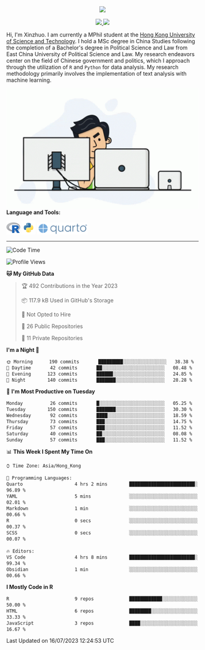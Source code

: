 <div align='center'>
<img src='https://readme-typing-svg.herokuapp.com?font=ubuntu&color=4d3900&center=true&lines=HKUST+Mphil+in+SOSC;Focus+on+China;Code+for+PoliSci'/>
</div>

<p align='center'>
 <a href='https://www.linkedin.com/in/xinzhuo-huang-5161011ba/' target='_blank'>
        <img src='https://img.shields.io/badge/linkedin%20-%230077B5.svg?&style=for-the-badge&logo=linkedin&logoColor=white'/>
    </a>
 <a href='https://twitter.com/HsinchoH' target='_blank'>
        <img src='https://img.shields.io/badge/Twitter-1DA1F2?style=for-the-badge&logo=twitter&logoColor=white'/>
    </a>
    </p>
    
Hi, I'm Xinzhuo. I am currently a MPhil student at the [Hong Kong University of Science and Technology](https://sosc.hkust.edu.hk/node/613). I hold a MSc degree in China Studies following the completion of a Bachelor's degree in Political Science and Law from East China University of Political Science and Law. My research endeavors center on the field of Chinese government and politics, which I approach through the utilization of `R` and `Python` for data analysis. My research methodology primarily involves the implementation of text analysis with machine learning.




<img align='right' src="https://github.com/xinzhuohkust/xinzhuohkust/blob/main/programmer.gif" width="590">



**Language and Tools:**  

<code><img height="36" src="https://raw.githubusercontent.com/github/explore/80688e429a7d4ef2fca1e82350fe8e3517d3494d/topics/r/r.png"></code>
<code><img height="36" src="https://raw.githubusercontent.com/github/explore/80688e429a7d4ef2fca1e82350fe8e3517d3494d/topics/python/python.png"></code>
<code><img height="32" src="https://github.com/quarto-dev/quarto-r/blob/main/man/figures/quarto.png"></code>

---
<!--START_SECTION:waka-->
![Code Time](http://img.shields.io/badge/Code%20Time-706%20hrs%204%20mins-blue)

![Profile Views](http://img.shields.io/badge/Profile%20Views-33-blue)

**🐱 My GitHub Data** 

> 🏆 492 Contributions in the Year 2023
 > 
> 📦 117.9 kB Used in GitHub's Storage 
 > 
> 🚫 Not Opted to Hire
 > 
> 📜 26 Public Repositories 
 > 
> 🔑 11 Private Repositories  
 > 
**I'm a Night 🦉** 

```text
🌞 Morning      190 commits       █████████░░░░░░░░░░░░░░░░   38.38 % 
🌆 Daytime       42 commits       ██░░░░░░░░░░░░░░░░░░░░░░░   08.48 % 
🌃 Evening      123 commits       ██████░░░░░░░░░░░░░░░░░░░   24.85 % 
🌙 Night        140 commits       ███████░░░░░░░░░░░░░░░░░░   28.28 % 

```
📅 **I'm Most Productive on Tuesday** 

```text
Monday          26 commits       █░░░░░░░░░░░░░░░░░░░░░░░░   05.25 % 
Tuesday        150 commits       ███████░░░░░░░░░░░░░░░░░░   30.30 % 
Wednesday       92 commits       ████░░░░░░░░░░░░░░░░░░░░░   18.59 % 
Thursday        73 commits       ███░░░░░░░░░░░░░░░░░░░░░░   14.75 % 
Friday          57 commits       ███░░░░░░░░░░░░░░░░░░░░░░   11.52 % 
Saturday        40 commits       ██░░░░░░░░░░░░░░░░░░░░░░░   08.08 % 
Sunday          57 commits       ███░░░░░░░░░░░░░░░░░░░░░░   11.52 % 

```


📊 **This Week I Spent My Time On** 

```text
⌚︎ Time Zone: Asia/Hong_Kong

💬 Programming Languages: 
Quarto                   4 hrs 2 mins        ████████████████████████░   96.89 % 
YAML                     5 mins              ░░░░░░░░░░░░░░░░░░░░░░░░░   02.01 % 
Markdown                 1 min               ░░░░░░░░░░░░░░░░░░░░░░░░░   00.66 % 
R                        0 secs              ░░░░░░░░░░░░░░░░░░░░░░░░░   00.37 % 
SCSS                     0 secs              ░░░░░░░░░░░░░░░░░░░░░░░░░   00.07 % 

🔥 Editors: 
VS Code                  4 hrs 8 mins        ████████████████████████░   99.34 % 
Obsidian                 1 min               ░░░░░░░░░░░░░░░░░░░░░░░░░   00.66 % 

```

**I Mostly Code in R** 

```text
R                        9 repos             ████████████░░░░░░░░░░░░░   50.00 % 
HTML                     6 repos             ████████░░░░░░░░░░░░░░░░░   33.33 % 
JavaScript               3 repos             ████░░░░░░░░░░░░░░░░░░░░░   16.67 % 

```



 Last Updated on 16/07/2023 12:24:53 UTC
<!--END_SECTION:waka-->
    
    
    
    
    
    
    
    
